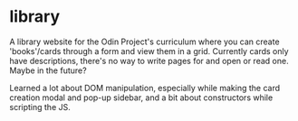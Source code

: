 # library

A library website for the Odin Project's curriculum where you can create 'books'/cards through a form and view them in a grid. 
Currently cards only have descriptions, there's no way to write pages for and open or read one. Maybe in the future?


Learned a lot about DOM manipulation, especially while making the card creation modal and pop-up sidebar, and a bit about constructors while scripting the JS.
